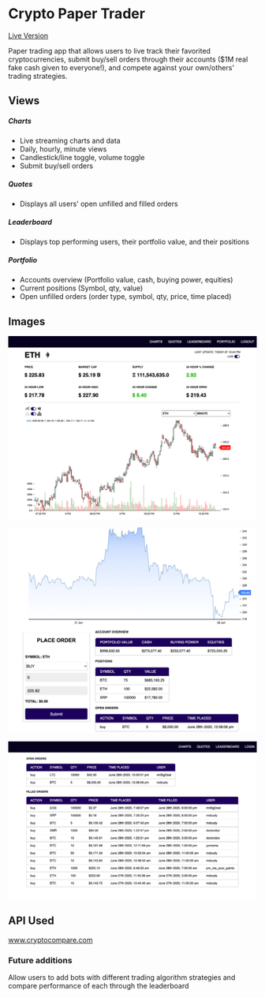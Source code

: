 # Crypto Paper Trader
[Live Version](https://cryptic-crag-78444.herokuapp.com/)

Paper trading app that allows users to live track their favorited cryptocurrencies, submit buy/sell orders through their accounts ($1M real fake cash given to everyone!), and compete against your own/others' trading strategies.

## Views
##### Charts
* Live streaming charts and data
* Daily, hourly, minute views
* Candlestick/line toggle, volume toggle
* Submit buy/sell orders

##### Quotes
* Displays all users' open unfilled and filled orders

##### Leaderboard
* Displays top performing users, their portfolio value, and their positions

##### Portfolio
* Accounts overview (Portfolio value, cash, buying power, equities)
* Current positions (Symbol, qty, value)
* Open unfilled orders (order type, symbol, qty, price, time placed)

## Images

![Charts View](/docs/images/Chart-View-06-28-20.png)

![Charts View](/docs/images/Order-View-06-28-20.png)

![Charts View](/docs/images/Quotes-View-06-28-20.png)

## API Used
www.cryptocompare.com

### Future additions
Allow users to add bots with different trading algorithm strategies and compare performance of each through the leaderboard
